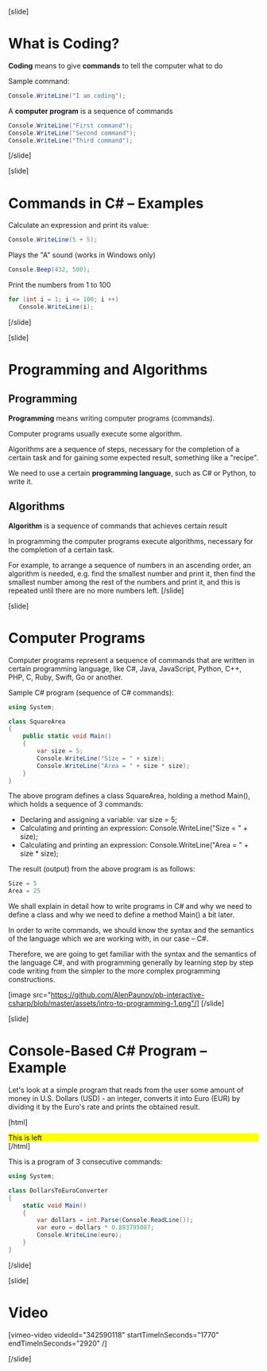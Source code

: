 [slide]
# What is Coding?
**Coding** means to give **commands** to tell the computer what to do

Sample command:
```csharp
Console.WriteLine("I am coding");
```
A **computer program** is a sequence of commands
```csharp
Console.WriteLine("First command");
Console.WriteLine("Second command");
Console.WriteLine("Third command");
```
[/slide]

[slide]
# Commands in C# – Examples 
Calculate an expression and print its value:
```csharp
Console.WriteLine(5 + 5);
```
Plays the "A" sound (works in Windows only)
```csharp
Console.Beep(432, 500);
```
Print the numbers from 1 to 100
```csharp
for (int i = 1; i <= 100; i ++)
   Console.WriteLine(i);
```
[/slide]

[slide]
# Programming and Algorithms

## Programming
**Programming** means writing computer programs (commands). 

Computer programs usually execute some algorithm. 

Algorithms are a sequence of steps, necessary for the completion of a certain task and for gaining some expected result, something like a "recipe". 

We need to use a certain **programming language**, such as C# or Python, to write it.

## Algorithms
**Algorithm** is a sequence of commands that achieves certain result

In programming the computer programs execute algorithms, necessary for the completion of a certain task. 

For example, to arrange a sequence of numbers in an ascending order, an algorithm is needed, e.g. find the smallest number and print it, then find the smallest number among the rest of the numbers and print it, and this is repeated until there are no more numbers left.
[/slide]

[slide]
# Computer Programs
Computer programs represent a sequence of commands that are written in certain programming language, 
like C#, Java, JavaScript, Python, C++, PHP, C, Ruby, Swift, Go or another.

Sample C# program (sequence of C# commands):

```csharp
using System;

class SquareArea
{
    public static void Main()
    {
        var size = 5;
        Console.WriteLine("Size = " + size);
        Console.WriteLine("Area = " + size * size);
    }
}
```

The above program defines a class SquareArea, holding a method Main(), which holds a sequence of 3 commands:
 * Declaring and assigning a variable: var size = 5;
 * Calculating and printing an expression: Console.WriteLine("Size = " + size);
 * Calculating and printing an expression: Console.WriteLine("Area = " + size * size);

The result (output) from the above program is as follows:
```csharp
Size = 5
Area = 25
```

We shall explain in detail how to write programs in C# and why we need to define a class and why we need to define a method Main() a bit later.

In order to write commands, we should know the syntax and the semantics of the language which we are working with, in our case – C#. 

Therefore, we are going to get familiar with the syntax and the semantics of the language C#, and with programming generally by learning step by step  code writing from the simpler to the more complex programming constructions.

[image src="https://github.com/AlenPaunov/pb-interactive-csharp/blob/master/assets/intro-to-programming-1.png"/]
[/slide]

[slide]
# Console-Based C# Program – Example
Let's look at a simple program that reads from the user some amount of money in U.S. Dollars (USD) - an integer, converts it into Euro (EUR) by dividing it by the Euro's rate and prints the obtained result. 

[html]
<style>
  .this-is-custom-element {
      background-color: yellow;
   }
</style>
<div class="this-is-custom-element">
  <div>This is left</div>
</div>
<script>
  document.querySelector('.this-is-custom-element')
       .addEventListener('click', () => { alert('It works') });
</script>
[/html]

This is a program of 3 consecutive commands:

```csharp
using System;

class DollarsToEuroConverter 
{
    static void Main()
    {
        var dollars = int.Parse(Console.ReadLine());
        var euro = dollars * 0.883795087;
        Console.WriteLine(euro);
    }
}
```
[/slide]

[slide]
# Video

[vimeo-video videoId="342590118" startTimeInSeconds="1770" endTimeInSeconds="2920" /]

[/slide]